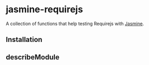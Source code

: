 # jasmine-requirejs

A collection of functions that help testing Requirejs with [Jasmine](http://pivotal.github.com/jasmine/).

## Installation

## describeModule
